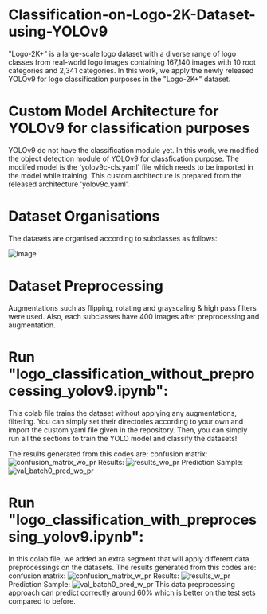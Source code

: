 # Classification-on-Logo-2K-Dataset-using-YOLOv9
"Logo-2K+" is a large-scale logo dataset with a diverse range of logo classes from real-world logo images containing 167,140 images with 10 root categories and 2,341 categories. In this work, we apply the newly released YOLOv9 for logo classification purposes in the "Logo-2K+" dataset.

# Custom Model Architecture for YOLOv9 for classification purposes
YOLOv9 do not have the classification module yet. In this work, we modified the object detection module of YOLOv9 for classfication purpose. The modifed model is the 'yolov9c-cls.yaml' file which needs to be imported in the model while training. This custom architecture is prepared from the released architecture 'yolov9c.yaml'.

# Dataset Organisations
The datasets are organised according to subclasses as follows:

![image](https://github.com/FahimHafiz/Classification-on-Logo-2K-Dataset-using-YOLOv9/assets/39213309/e98ceed0-aae1-481a-9693-377fb0266bae)

# Dataset Preprocessing
Augmentations such as flipping, rotating and grayscaling & high pass filters were used. Also, each subclasses have 400 images after preprocessing and augmentation.

# Run "logo_classification_without_preprocessing_yolov9.ipynb":
This colab file trains the dataset without applying any augmentations, filtering. You can simply set their directories according to your own and import the custom yaml file given in the repository. Then, you can simply run all the sections to train the YOLO model and classify the datasets!

The results generated from this codes are:
confusion matrix:
![confusion_matrix_wo_pr](https://github.com/FahimHafiz/Classification-on-Logo-2K-Dataset-using-YOLOv9/assets/39213309/f5172b93-c18d-442c-aca7-070778358787)
Results:
![results_wo_pr](https://github.com/FahimHafiz/Classification-on-Logo-2K-Dataset-using-YOLOv9/assets/39213309/fdbfcd18-8351-4af5-ab25-b08fbe31c0de)
Prediction Sample:
![val_batch0_pred_wo_pr](https://github.com/FahimHafiz/Classification-on-Logo-2K-Dataset-using-YOLOv9/assets/39213309/6314e0e9-a21c-4edd-b5bc-9fbf4473e4d3)


# Run "logo_classification_with_preprocessing_yolov9.ipynb":
In this colab file, we added an extra segment that will apply different data preprocessings on the datasets.
The results generated from this codes are:
confusion matrix:
![confusion_matrix_w_pr](https://github.com/FahimHafiz/Classification-on-Logo-2K-Dataset-using-YOLOv9/assets/39213309/1fd798a9-6e87-41e6-b4b4-210924a1c8e1)
Results:
![results_w_pr](https://github.com/FahimHafiz/Classification-on-Logo-2K-Dataset-using-YOLOv9/assets/39213309/7c1ead38-d0b7-43ba-acdf-145d83d38706)
Prediction Sample:
![val_batch0_pred_w_pr](https://github.com/FahimHafiz/Classification-on-Logo-2K-Dataset-using-YOLOv9/assets/39213309/2aa272b7-8715-4d95-adad-6f9a3bed26f7)
This data preprocessing approach can predict correctly around 60\% which is better on the test sets compared to before.
